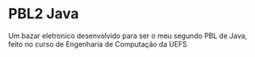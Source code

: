 # PBL2 Java
  Um bazar eletronico desenvolvido para ser o meu segundo PBL de Java, feito no curso de Engenharia de Computação da UEFS
